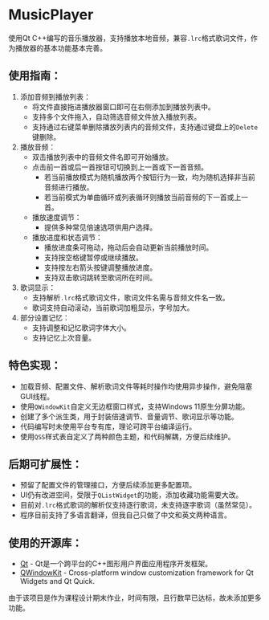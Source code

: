 # MusicPlayer

使用Qt C++编写的音乐播放器，支持播放本地音频，兼容`.lrc`格式歌词文件，作为播放器的基本功能基本完善。

## 使用指南：

1. 添加音频到播放列表：
    - 将文件直接拖进播放器窗口即可在右侧添加到播放列表中。
    - 支持多个文件拖入，自动筛选音频文件放入播放列表。
    - 支持通过右键菜单删除播放列表内的音频文件，支持通过键盘上的`Delete`键删除。
2. 播放音频：
    - 双击播放列表中的音频文件名即可开始播放。
    - 点击前一首或后一首按钮可切换到上一首或下一首音频。
        - 若当前播放模式为随机播放两个按钮行为一致，均为随机选择非当前音频进行播放。
        - 若当前模式为单曲循环或列表循环则播放当前音频的下一首或上一首。
    - 播放速度调节：
        - 提供多种常见倍速选项供用户选择。
    - 播放进度和状态调节：
        - 播放进度条可拖动，拖动后会自动更新当前播放时间。
        - 支持按空格键暂停或继续播放。
        - 支持按左右箭头按键调整播放进度。
        - 支持双击歌词跳转至歌词所在时间。
3. 歌词显示：
    - 支持解析`.lrc`格式歌词文件，歌词文件名需与音频文件名一致。
    - 歌词支持自动滚动，当前歌词加粗显示，字号加大。
4. 部分设置记忆：
    - 支持调整和记忆歌词字体大小。
    - 支持记忆上次音量。

## 特色实现：
- 加载音频、配置文件、解析歌词文件等耗时操作均使用异步操作，避免阻塞GUI线程。
- 使用`QWindowKit`自定义无边框窗口样式，支持Windows 11原生分屏功能。
- 创建了多个派生类，用于封装倍速调节、音量调节、歌词显示等功能。
- 代码编写时未使用平台专有库，理论可跨平台编译运行。
- 使用`QSS`样式表自定义了两种颜色主题，和代码解耦，方便后续维护。

## 后期可扩展性：
- 预留了配置文件的管理接口，方便后续添加更多配置项。
- UI仍有改进空间，受限于`QListWidget`的功能，添加收藏功能需要大改。
- 目前对`.lrc`格式歌词的解析仅支持逐行歌词，未支持逐字歌词（虽然常见）。
- 程序目前支持了多语言翻译，但我自己只做了中文和英文两种语言。


## 使用的开源库：
- [Qt](https://www.qt.io/) - Qt是一个跨平台的C++图形用户界面应用程序开发框架。
- [QWindowKit](https://github.com/stdware/qwindowkit) - Cross-platform window customization framework for Qt Widgets and Qt Quick.

由于该项目是作为课程设计期末作业，时间有限，且行数早已达标，故未添加更多功能。